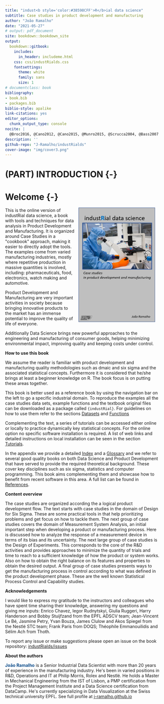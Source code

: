 ```yaml
--- 
title: "indust<b style='color:#38598CFF'>R</b>ial data science"
subtitle: Case studies in product development and manufacturing
author: "João Ramalho"
date: "2021-05-27"
# output: pdf_document
site: bookdown::bookdown_site
output: 
  bookdown::gitbook:
    includes:
      in_header: includeme.html
    css: css/industRialds.css
    fontsettings:
      theme: white
      family: sans
      size: 1
# documentclass: book
bibliography:
- book.bib
- packages.bib
biblio-style: apalike
link-citations: yes
editor_options:
  chunk_output_type: console
nocite: |
  @Broc2016, @Cano2012, @Cano2015, @Munro2015, @Scrucca2004, @Bass2007
description: ''
github-repo: "J-Ramalho/industRialds"
cover-image: "img/cover3.png"
---
```




# (PART) INTRODUCTION {-}

# Welcome {-}

<a href="">
  <img src="img/cover.png" width="250" style="margin: 0 1em 0 1em" align="right"/>
</a> 

This is the online version of industRial data science, a book with tools and techniques for data analysis in Product Development and Manufacturing. It is organized around Case Studies in a "cookbook" approach, making it easier to directly adopt the tools. The examples come from varied manufacturing industries, mostly where repetitive production in massive quantities is involved, including: pharmaceuticals, food, electronics, watch making and automotive.

Product Development and Manufacturing are very important activities in society because bringing innovative products to the market has an immense potential to improve the quality of life of everyone. 

Additionally Data Science brings new powerful approaches to the engineering and manufacturing of consumer goods, helping minimizing environmental impact, improving quality and keeping costs under control.

**How to use this book**

We assume the reader is familiar with product development and manufacturing quality methodologies such as dmaic and six sigma and the associated statistical concepts. Furthermore it is considered that he/she brings at least a beginner knowledge on R. The book focus is on putting these areas together.

This book is better used as a reference book by using the navigation bar on the left to go a specific industrial domain. To reproduce the examples all the case studies data sets, example functions and the textbook original files can be downloaded as a package called `{industRial}`. For guidelines on how to use them refer to the sections [Datasets](#datasets) and [Functions](#functions)

Complementing the text, a series of tutorials can be accessed either online or locally to practice dynamically key statistical concepts. For the online option no specific software installation is required. A list of web links and detailed instructions on local installation can be seen in the section [Tutorials](#tutorials).

In the appendix we provide a detailed [Index](#contents) and a [Glossary](#glossary) and we refer to several good quality books on both Data Science and Product Development that have served to provide the required theoretical background. These cover key disciplines such as six sigma, statistics and computer programming. This book aims complementing them and showcase how to benefit from recent software in this area. A full list can be found in [References](#references).

**Content overview**

The case studies are organized according the a logical product development flow. The text starts with case studies in the domain of Design for Six Sigma. These are some practical tools in that help prioritizing problems and get focus on how to tackle them. The next group of case studies covers the domain of Measurement System Analysis, an initial important step when developing a product or manufacturing process. Here is discussed how to analyze the response of a measurement device in terms of its bias and its uncertainty. The next large group of case studies is the Design of Experiments. This corresponds to the core of the R&D activities and provides approaches to minimize the quantity of trials and time to reach to a sufficient knowledge of how the product or system works. Also on how to obtain the right balance on its features and properties to obtain the desired output. A final group of case studies presents ways to get the manufacturing process in control according to what was defined in the product development phase. These are the well known Statistical Process Control and Capability studies.

**Acknowledgements**

I would like to express my gratitude to the instructors and colleagues who have spent time sharing their knowledge, answering my questions and giving me inputs: Enrico Chavez, Iegor Rudnytskyi, Giulia Ruggeri, Harry Handerson and Bobby Stuijfzand from the EPFL ADSCV team; Jean-Vincent Le Bé, Jasmine Petry, Yvan Bouza, James Clulow and Akos Spiegel from the Nestlé STC team; Frank Paris from DOQS; Théophile Emmanouilidis and Sélim Ach from Thoth.

To report any issue or make suggestions please open an issue on the book repository:
[industRialds/issues](https://github.com/J-Ramalho/industRial/issues)

**About the authors**

<b style="color:#104e8b">João Ramalho</b> is a Senior Industrial Data Scientist with more than 20 years of experience in the manufacturing industry. He's been in varied positions in R&D, Operations and IT at Philip Morris, Rolex and Nestlé. He holds a Master in Mechanical Engineering from the IST of Lisbon, a PMP certification from the Project Management Institute and a Data Science certification from DataCamp. He's currently specializing in Data Visualization at the Swiss technical university EPFL. See full profile at [j-ramalho.github.io](https://j-ramalho.github.io/)

